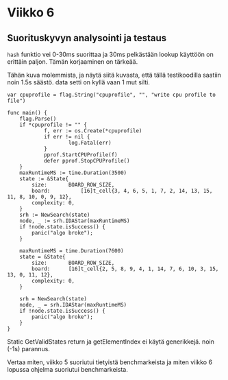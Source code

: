 # Viikko 6 

## Suorituskyvyn analysointi ja testaus

`hash` funktio vei 0-30ms suorittaa ja 30ms pelkästään lookup käyttöön on erittäin paljon. Tämän korjaaminen on tärkeää.

Tähän kuva molemmista, ja näytä siitä kuvasta, että tällä testikoodilla saatiin noin 1.5s säästö. data setti on kyllä vaan 1 mut silti.

```golang
var cpuprofile = flag.String("cpuprofile", "", "write cpu profile to file")

func main() {
	flag.Parse()
	if *cpuprofile != "" {
			f, err := os.Create(*cpuprofile)
			if err != nil {
					log.Fatal(err)
			}
			pprof.StartCPUProfile(f)
			defer pprof.StopCPUProfile()
	}
	maxRuntimeMS := time.Duration(3500)
	state := &State{
		size:       BOARD_ROW_SIZE,
		board:			[16]t_cell{3, 4, 6, 5, 1, 7, 2, 14, 13, 15, 11, 8, 10, 0, 9, 12},
		complexity: 0,
	}
	srh := NewSearch(state)
	node, _ := srh.IDAStar(maxRuntimeMS)
	if !node.state.isSuccess() {
		panic("algo broke");
	}

	maxRuntimeMS = time.Duration(7600)
	state = &State{
		size:       BOARD_ROW_SIZE,
		board:      [16]t_cell{2, 5, 8, 9, 4, 1, 14, 7, 6, 10, 3, 15, 13, 0, 11, 12},
		complexity: 0,
	}

	srh = NewSearch(state)
	node, _ = srh.IDAStar(maxRuntimeMS)
	if !node.state.isSuccess() {
		panic("algo broke");
	}
}
```

Static GetValidStates return ja getElementIndex ei käytä generikkejä. noin (-1s) parannus.


Vertaa miten, viikko 5 suoriutui tietyistä benchmarkeista ja miten viikko 6 lopussa ohjelma suoriutui benchmarkeista.

